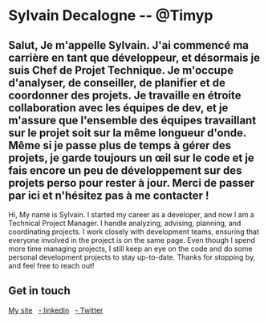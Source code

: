 <h1 valign="middle">Sylvain Decalogne -- @Timyp</h1>

Salut,
Je m'appelle Sylvain. J'ai commencé ma carrière en tant que développeur, et désormais je suis Chef de Projet Technique. Je m'occupe d'analyser, de conseiller, de planifier et de coordonner des projets. Je travaille en étroite collaboration avec les équipes de dev, et je m'assure que l'ensemble des équipes travaillant sur le projet soit sur la même longueur d'onde.
Même si je passe plus de temps à gérer des projets, je garde toujours un œil sur le code et je fais encore un peu de développement sur des projets perso pour rester à jour.
Merci de passer par ici et n'hésitez pas à me contacter !
----
Hi,
My name is Sylvain. I started my career as a developer, and now I am a Technical Project Manager. I handle analyzing, advising, planning, and coordinating projects. I work closely with development teams, ensuring that everyone involved in the project is on the same page.
Even though I spend more time managing projects, I still keep an eye on the code and do some personal development projects to stay up-to-date.
Thanks for stopping by, and feel free to reach out!


<div>
<h2>Get in touch</h2> 
<a href="http://sylvaindecalogne.fr"> My site</a>&nbsp;&nbsp;
<a href="https://fr.linkedin.com/in/sylvaindecalogne">- linkedin</a>&nbsp;&nbsp;
<a href="https://twitter.com/sylvaintimy">- Twitter</a>&nbsp;&nbsp;
</div>
